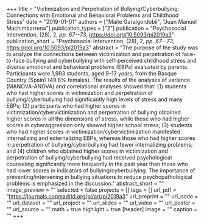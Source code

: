 +++
title = "Victimization and Perpetration of Bullying/Cyberbullying: Connections with Emotional and Behavioral Problems and Childhood Stress"
date = "2019-01-01"
authors = ["Maite Garaigordobil", "Juan Manuel Machimbarrena"]
publication_types = ["2"]
publication = "Psychosocial Intervention, (28), 2, _pp. 67--73_, https://doi.org/10.5093/pi2019a3"
publication_short = "Psychosocial Intervention, (28), 2, _pp. 67--73_, https://doi.org/10.5093/pi2019a3"
abstract = "The purpose of the study was to analyze the connections between victimization and perpetration of face-to-face bullying and cyberbullying with self-perceived childhood stress and diverse emotional and behavioral problems (EBPs) evaluated by parents. Participants were 1,993 students, aged 9-13 years, from the Basque Country (Spain) (49.8% females). The results of the analyses of variance (MANOVA-ANOVA) and correlational analyses showed that: (1) students who had higher scores in victimization and perpetration of bullying/cyberbullying had significantly high levels of stress and many EBPs; (2) participants who had higher scores in victimization/cybervictimization and perpetration of bullying obtained higher scores in all the dimensions of stress, while those who had higher scores in cyberaggression only showed higher school stress; (3) students who had higher scores in victimization/cybervictimization manifested internalizing and externalizing EBPs, whereas those who had higher scores in perpetration of bullying/cyberbullying had fewer internalizing problems; and (4) children who obtained higher scores in victimization and perpetration of bullying/cyberbullying had received psychological counseling significantly more frequently in the past year than those who had lower scores in indicators of bullying/cyberbullying. The importance of preventing/intervening in bullying situations to reduce psychopathological problems is emphasized in the discussion."
abstract_short = ""
image_preview = ""
selected = false
projects = []
tags = []
url_pdf = "https://journals.copmadrid.org/pi/art/pi2019a3"
url_preprint = ""
url_code = ""
url_dataset = ""
url_project = ""
url_slides = ""
url_video = ""
url_poster = ""
url_source = ""
math = true
highlight = true
[header]
image = ""
caption = ""
+++
